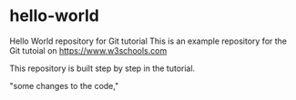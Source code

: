 # hello-world
Hello World repository for Git tutorial
This is an example repository for the Git tutoial on https://www.w3schools.com

This repository is built step by step in the tutorial.

"some changes to the code,"
